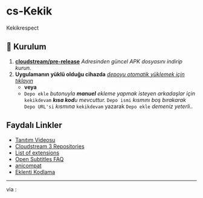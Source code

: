 # cs-Kekik

Kekikrespect

## 💾 Kurulum

1. **[cloudstream/pre-release](https://github.com/recloudstream/cloudstream/releases/tag/pre-release)** _Adresinden güncel APK dosyasını indirip kurun._
2. **Uygulamanın yüklü olduğu cihazda** _[depoyu otomatik yüklemek için tıklayın](https://keyiflerolsun.me/http-protocol-redirector?r=cloudstreamrepo://raw.githubusercontent.com/maarrem/cs-Kekik/master/repo.json)_
   - **veya**
   - `Depo ekle` _butonuyla **manuel** ekleme yapmak isteyen arkadaşlar için_ `kekikdevam` _**kısa kod**u mevcuttur._ `Depo ismi` _kısmını boş bırakarak_ `Depo URL'si` _kısmına_ `kekikdevam` yazarak `Depo ekle` _demeniz yeterli.._
  
## Faydalı Linkler

- [Tanıtım Videosu](https://www.youtube.com/watch?v=CiYK7zrP00c)
- [Cloudstream 3 Repositories](https://rentry.org/cs3-repos)
- [List of extensions](https://cloudstream.miraheze.org/wiki/List_of_extensions)
- [Open Subtitles FAQ](https://recloudstream.github.io/csdocs/integrations/opensubtitles/)
- [anicompat](https://youtu.be/0Gl48lL7e9Y)
- [Eklenti Kodlama](https://www.youtube.com/watch?v=gWECdddixyA)

---

via :
